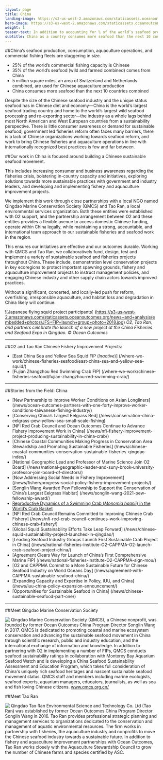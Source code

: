 ```yaml
---
layout: page
title: China
landing-image: https://s3-us-west-2.amazonaws.com/staticassets.oceanoutcomes.org/rollover+images/chinese-fisheries-hover.jpg
hero-image: https://s3-us-west-2.amazonaws.com/staticassets.oceanoutcomes.org/hero+photos/chinesefisherieshero.jpg
weight: 1
teaser-text: In addition to accounting for ⅓ of the world’s seafood production, China as a country consumes more seafood than the next 10 countries combined. Given this, a dedicated strategy and effort to ensure sustainable Chinese fisheries and aquaculture is paramount to our ability to conserve ocean resources and healthy seafood supply chains.
subtitle: China as a country consumes more seafood than the next 10 countries combined. To ensure this seafood is produced and consumed sustainably, we’re working closely with a local Chinese NGO and company to implement scientifically-rigorous Chinese sustainable fisheries and seafood initiatives.
---
```


##China’s seafood production, consumption, aquaculture operations, and commercial fishing fleets are staggering in size.

* 25% of the world’s commercial fishing capacity is Chinese
* 35% of the world’s seafood (wild and farmed combined) comes from China
* 5 million square miles, an area of Switzerland and Netherlands combined, are used for Chinese aquaculture production
* China consumes more seafood than the next 10 countries combined

Despite the size of the Chinese seafood industry and the unique status seafood has in Chinese diet and economy—China is the world’s largest seafood trading country and home to the world’s largest wild seafood processing and re-exporting sector—the industry as a whole lags behind most North American and West European countries from a sustainability perspective. There is little consumer awareness or demand for sustainable seafood, government led fisheries reform often faces many barriers, there is a lack of Chinese organizations working towards seafood reform, and work to bring Chinese fisheries and aquaculture operations in line with internationally recognized best practices is few and far between.

##Our work in China is focused around building a Chinese sustainable seafood movement.

This includes increasing consumer and business awareness regarding the fisheries crisis, bolstering in-country capacity and initiatives, exploring solutions towards more sustainable practices with government and industry leaders, and developing and implementing fishery and aquaculture improvement projects.

We implement this work through close partnerships with a local NGO named Qingdao Marine Conservation Society (QMCS) and Tao Ran, a local environmental services organization. Both these entities were established with O2 support, and the partnership arrangement between O2 and these entities provides a flexible avenue to access domestic Chinese funding, operate within China legally, while maintaining a strong, accountable, and international team approach to our sustainable fisheries and seafood work in the region.

This ensures our initiatives are effective and our outcomes durable. Working with QMCS and Tao Ran, we collaboratively fund, design, test and implement a variety of sustainable seafood and fisheries projects throughout China. These include, demonstration level conservation projects in key ecoregions to protect important spawning grounds, fishery and aquaculture improvement projects to instruct management policies, and engaging Chinese industry and other supply chain actors towards improved practices. 

Without a significant, concerted, and locally-led push for reform, overfishing, irresponsible aquaculture, and habitat loss and degradation in China likely will continue.

![Japanese flying squid project participants] (https://s3-us-west-2.amazonaws.com/staticassets.oceanoutcomes.org/news+and+analysis/embedded+photos/JFS+FIP+launch+group+photo+2018.jpg) *O2, Tao Ran, and partners celebrate the launch of a new project at the China Fisheries and Seafood Expo in Qingdao. © Ocean Outcomes*

---
##O2 and Tao Ran Chinese Fishery Improvement Projects:

* [East China Sea and Yellow Sea Squid FIP (*Inactive*)] (/where-we-work/chinese-fisheries-seafood/east-china-sea-and-yellow-sea-squid/)
* [Fujian Zhangzhou Red Swimming Crab FIP] (/where-we-work/chinese-fisheries-seafood/fujian-zhangzhou-red-swimming-crab/)

---
##Stories from the Field: China

* [New Partnership to Improve Worker Conditions on Asian Longliners] (/news/ocean-outcomes-partners-with-one-forty-improve-worker-conditions-taiwanese-fishing-industry/)
* [Conserving China’s Largest Eelgrass Bed] (/news/conservation-china-eelgrass-pew-yellow-sea-small-scale-fishing)
* [NFI Red Crab Council and Ocean Outcomes Continue to Advance Fishery Improvement Work in China] (/news/nfi-fishery-improvement-project-producing-sustainability-in-china-crab/)
* [Chinese Coastal Communities Making Progress in Conservation Area Stewardship and Promoting Sustainable Fisheries] (/news/chinese-coastal-communities-conservation-sustainable-fisheries-qingdao-index/)
* [National Geographic Lead and Professor of Marine Science Join O2 Board] (/news/national-geographic-leader-and-suny-brook-university-professor-join-board-of-directors/)
* [Now Addressing Social Needs in Fishery Improvement] (/news/fisheryprogress-social-policy-fishery-improvement-projects/)
* [Songlin Wang Awarded Pew Fellowship to Support the Conservation of China’s Largest Eelgrass Habitat] (/news/songlin-wang-2021-pew-fellowship-award/)
* <a href="https://www.sciencedirect.com/science/article/abs/pii/S0165783620303453" target="_blank">Reproductive Dynamics of a Swimming Crab (*Monomia haanii*) in the World’s Crab Basket</a>
* [NFI Red Crab Council Remains Committed to Improving Chinese Crab Fishery] (/news/nfi-red-crab-council-continues-work-improving-chinese-crab-fishery/)
* [Global Squid Sustainability Efforts Take Leap Forward] (/news/chinese-squid-sustainability-project-launched-in-qingdao/)
* [Leading Seafood Industry Groups Launch First Sustainable Crab Project in China] (/news/national-fisheries-institute-O2-CAPPMA-O2-launch-crab-seafood-project-china/)
* [Agreement Clears Way for Launch of China’s First Comprehensive Marine FIP] (/news/national-fisheries-institute-O2-CAPPMA-sign-mou/)
* [O2 and CAPPMA Commit to a More Sustainable Future for Chinese Seafood Industry on World Oceans Day] (/news/agreement-with-CAPPMA-sustainable-seafood-china/)
* [Expanding Capacity and Expertise in Policy, IUU, and China] (/news/iuu-china-policy-expansion-announcement/)
* [Opportunities for Sustainable Seafood in China] (/news/chinese-sustainable-seafood-part-one/)

---

##Meet Qingdao Marine Conservation Society

<img align="left" src="https://s3-us-west-2.amazonaws.com/staticassets.oceanoutcomes.org/embedded+photos/partners/QMCS-logo.png"> Qingdao Marine Conservation Society (QMCS), a Chinese nonprofit, was founded by former Ocean Outcomes China Program Director Songlin Wang in 2017. QMCS is dedicated to promoting coastal and marine ecosystem conservation and advancing the sustainable seafood movement in China through scientific research, public and industry education, and the international exchange of information and knowledge. In addition to partnering with O2 in implementing a number of FIPs, QMCS conducts seafood sustainability ratings in collaboration with Monterey Bay Aquarium Seafood Watch and is developing a China Seafood Sustainability Assessment and Education Program, which takes full consideration of China's uniquely rich seafood heritages and nascent sustainable seafood movement status. QMCS staff and members including marine ecologists, seafood experts, aquarium managers, educators, journalists, as well as sea and fish loving Chinese citizens. <a href="http://www.qmcs.org.cn/" target="_blank">www.qmcs.org.cn/</a>

##Meet Tao Ran 

<img align="left" src="https://s3-us-west-2.amazonaws.com/staticassets.oceanoutcomes.org/embedded+photos/partners/tao-ran-logo.png"> Qingdao Tao Ran Environmental Science and Technology Co. Ltd (Tao Ran) was established by former Ocean Outcomes China Program Director Songlin Wang in 2016. Tao Ran provides professional strategic planning and management services to organizations dedicated to the conservation and management of aquatic environmental resources. The firm works in partnership with fisheries, the aquaculture industry and nonprofits to move the Chinese seafood industry towards a sustainable future. In addition to fishery and aquaculture improvement partnerships with Ocean Outcomes, Tao Ran works closely with the Aquaculture Stewardship Council to grow the number of Chinese farms and species certified by ASC.
